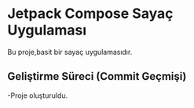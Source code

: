 # Jetpack Compose Sayaç Uygulaması

Bu proje,basit bir sayaç uygulamasıdır.

## Geliştirme Süreci (Commit Geçmişi)

-Proje oluşturuldu.